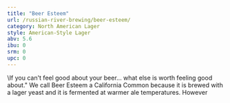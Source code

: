 ```yaml
---
title: "Beer Esteem"
url: /russian-river-brewing/beer-esteem/
category: North American Lager
style: American-Style Lager
abv: 5.6
ibu: 0
srm: 0
upc: 0
---
```

\If you can't feel good about your beer... what else is worth feeling good about.\"
We call Beer Esteem a California Common because it is brewed with a lager yeast and it is fermented at warmer ale temperatures. However
